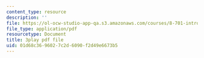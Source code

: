 ```yaml
---
content_type: resource
description: ''
file: https://ol-ocw-studio-app-qa.s3.amazonaws.com/courses/8-701-introduction-to-nuclear-and-particle-physics-fall-2020/01d68c3696027c2d6090f2d49e6673b5_jC96H8qT3DQ.pdf
file_type: application/pdf
resourcetype: Document
title: 3play pdf file
uid: 01d68c36-9602-7c2d-6090-f2d49e6673b5
---
```

